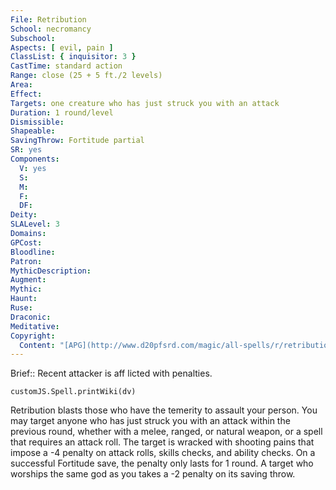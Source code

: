 ```yaml
---
File: Retribution
School: necromancy
Subschool: 
Aspects: [ evil, pain ]
ClassList: { inquisitor: 3 }
CastTime: standard action
Range: close (25 + 5 ft./2 levels)
Area: 
Effect: 
Targets: one creature who has just struck you with an attack
Duration: 1 round/level
Dismissible: 
Shapeable: 
SavingThrow: Fortitude partial
SR: yes
Components:
  V: yes
  S: 
  M: 
  F: 
  DF: 
Deity: 
SLALevel: 3
Domains: 
GPCost: 
Bloodline: 
Patron: 
MythicDescription: 
Augment: 
Mythic: 
Haunt: 
Ruse: 
Draconic: 
Meditative: 
Copyright:
  Content: "[APG](http://www.d20pfsrd.com/magic/all-spells/r/retribution)"
---
```

Brief:: Recent attacker is aff licted with penalties.

```dataviewjs
customJS.Spell.printWiki(dv)
```

Retribution blasts those who have the temerity to assault your person. You may target anyone who has just struck you with an attack within the previous round, whether with a melee, ranged, or natural weapon, or a spell that requires an attack roll. The target is wracked with shooting pains that impose a -4 penalty on attack rolls, skills checks, and ability checks. On a successful Fortitude save, the penalty only lasts for 1 round.  A target who worships the same god as you takes a -2 penalty on its saving throw.
